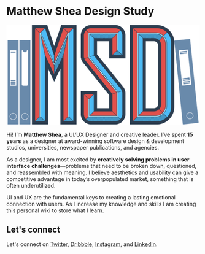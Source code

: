 # Matthew Shea Design Study

![](.gitbook/assets/hero.jpg)



Hi! I’m **Matthew Shea**, a UI/UX Designer and creative leader. I’ve spent **15 years** as a designer at award-winning software design & development studios, universities, newspaper publications, and agencies.

As a designer, I am most excited by **creatively solving problems in user interface challenges**—problems that need to be broken down, questioned, and reassembled with meaning. I believe aesthetics and usability can give a competitive advantage in today’s overpopulated market, something that is often underutilized. 

UI and UX are the fundamental keys to creating a lasting emotional connection with users. As I increase my knowledge and skills I am creating this personal wiki to store what I learn.

## Let's connect

Let's connect on [Twitter](https://twitter.com/Matthew_J_Shea), [Dribbble](https://dribbble.com/Mshea), [Instagram](https://www.instagram.com/matthew.shea.design/), and [LinkedIn](https://www.linkedin.com/in/matthew-james-shea/).

